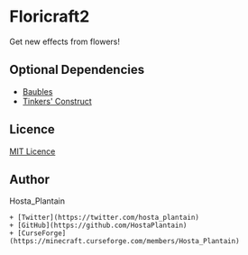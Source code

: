 # Floricraft2

Get new effects from flowers!

## Optional Dependencies

+ [Baubles](https://minecraft.curseforge.com/projects/baubles)
+ [Tinkers' Construct](https://minecraft.curseforge.com/projects/tinkers-construct)

## Licence

[MIT Licence](/LICENCE)

## Author

Hosta_Plantain

	+ [Twitter](https://twitter.com/hosta_plantain)
	+ [GitHub](https://github.com/HostaPlantain)
	+ [CurseForge](https://minecraft.curseforge.com/members/Hosta_Plantain)
